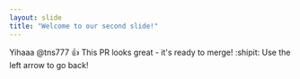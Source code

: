 ```yaml
---
layout: slide
title: "Welcome to our second slide!"
---
```

Yihaaa @tns777 :+1: This PR looks great - it's ready to merge! :shipit:
Use the left arrow to go back!
